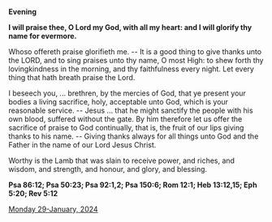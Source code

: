 **Evening**

**I will praise thee, O Lord my God, with all my heart: and I will glorify thy name for evermore.**
 
Whoso offereth praise glorifieth me. -- It is a good thing to give thanks unto the LORD, and to sing praises unto thy name, O most High: to shew forth thy lovingkindness in the morning, and thy faithfulness every night. Let every thing that hath breath praise the Lord.
 
I beseech you, ... brethren, by the mercies of God, that ye present your bodies a living sacrifice, holy, acceptable unto God, which is your reasonable service. -- Jesus ... that he might sanctify the people with his own blood, suffered without the gate. By him therefore let us offer the sacrifice of praise to God continually, that is, the fruit of our lips giving thanks to his name. -- Giving thanks always for all things unto God and the Father in the name of our Lord Jesus Christ.
 
Worthy is the Lamb that was slain to receive power, and riches, and wisdom, and strength, and honour, and glory, and blessing.  

**Psa 86:12; Psa 50:23; Psa 92:1,2; Psa 150:6; Rom 12:1; Heb 13:12,15; Eph 5:20; Rev 5:12**

[Monday 29-January, 2024](https://t.me/daily_light)
